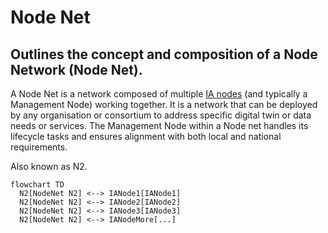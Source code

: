 # Node Net
## Outlines the concept and composition of a Node Network (Node Net). 
A Node Net is a network composed of multiple [IA nodes](IANode/ia-node.md) (and typically a Management Node) working together. It is a network that can be deployed by any organisation or consortium to address specific digital twin or data needs or services. The Management Node within a Node net handles its lifecycle tasks and ensures alignment with both local and national requirements.

Also known as N2.

```mermaid
flowchart TD
  N2[NodeNet N2] <--> IANode1[IANode1]
  N2[NodeNet N2] <--> IANode2[IANode2]
  N2[NodeNet N2] <--> IANode3[IANode3]
  N2[NodeNet N2] <--> IANodeMore[...]
```
